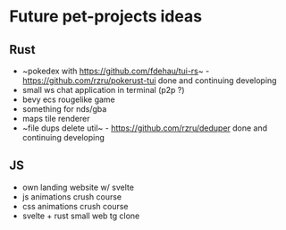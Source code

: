 # Future pet-projects ideas

## Rust

- ~pokedex with https://github.com/fdehau/tui-rs~ - https://github.com/rzru/pokerust-tui done and continuing developing
- small ws chat application in terminal (p2p ?)
- bevy ecs rougelike game 
- something for nds/gba
- maps tile renderer
- ~file dups delete util~ - https://github.com/rzru/deduper done and continuing developing

## JS

- own landing website w/ svelte
- js animations crush course
- css animations crush course 
- svelte + rust small web tg clone
